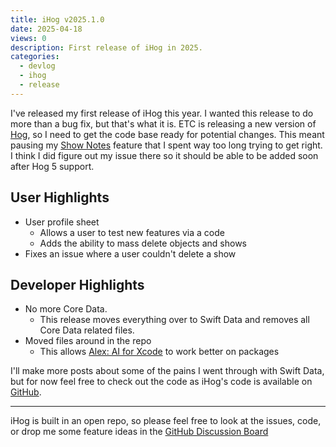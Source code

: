 ```yaml
---
title: iHog v2025.1.0
date: 2025-04-18
views: 0
description: First release of iHog in 2025.
categories:
  - devlog
  - ihog
  - release
---
```


I've released my first release of iHog this year. I wanted this release to do more than a bug fix, but that's what it is. ETC is releasing a new version of [Hog](https://www.etcconnect.com/About/News/ETC-Unveils-the-Next-Generation-Hog.aspx?LangType=1033), so I need to get the code base ready for potential changes. This meant pausing my [Show Notes](https://github.com/CCTPlus/ihogApp/issues/39) feature that I spent way too long trying to get right. I think I did figure out my issue there so it should be able to be added soon after Hog 5 support.

## User Highlights

- User profile sheet
    - Allows a user to test new features via a code
	- Adds the ability to mass delete objects and shows
- Fixes an issue where a user couldn't delete a show

## Developer Highlights

- No more Core Data.
    - This release moves everything over to Swift Data and removes all Core Data related files.
- Moved files around in the repo
    - This allows [Alex: AI for Xcode](https://www.alexcodes.app/) to work better on packages

I'll make more posts about some of the pains I went through with Swift Data, but for now feel free to check out the code as iHog's code is available on [GitHub](https://github.com/CCTPlus/ihogApp/tree/2025.1.0).

---

iHog is built in an open repo, so please feel free to look at the issues, code, or drop me some feature ideas in the [GitHub Discussion Board](https://github.com/CCTPlus/ihogApp/discussions)